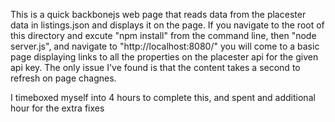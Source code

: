 This is a quick backbonejs web page that reads data from the placester data in listings.json and displays it on the page. If you
navigate to the root of this directory and excute "npm install" from the command line, then "node server.js", and navigate to
"http://localhost:8080/" you will come to a basic page displaying links to all the properties on the placester api for the given 
api key. The only issue I've found is that the content takes a second to refresh on page chagnes.

I timeboxed myself into 4 hours to complete this, and spent and additional hour for the extra fixes
